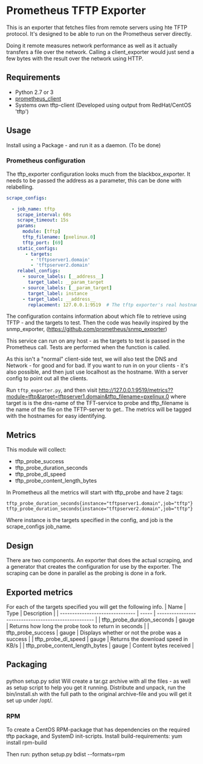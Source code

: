 # Prometheus TFTP Exporter

This is an exporter that fetches files from remote servers using hte TFTP protocol.
It's designed to be able to run on the Prometheus server directly.

Doing it remote measures network performance as well as it actually transfers a file over the network.
Calling a client_exporter would just send a few bytes with the result over the network using HTTP.

## Requirements

 * Python 2.7 or 3
 * [prometheus\_client](https://github.com/prometheus/client_python)
 * Systems own tftp-client (Developed using output from RedHat/CentOS 'tftp')

## Usage

Install using a Package - and run it as a daemon. (To be done)


### Prometheus configuration

The tftp_exporter configuration looks much from the blackbox_exporter.
It needs to be passed the address as a parameter, this can be
done with relabelling.

```YAML
scrape_configs:

  - job_name: tftp
    scrape_interval: 60s
    scrape_timeout: 15s
    params:
      module: [tftp]
      tftp_filename: [pxelinux.0]
      tftp_port: [69]
    static_configs:
       - targets:
         - 'tftpserver1.domain'
         - 'tftpserver2.domain'
    relabel_configs:
      - source_labels: [__address__]
        target_label: __param_target
      - source_labels: [__param_target]
        target_label: instance
      - target_label: __address__
        replacement: 127.0.0.1:9519  # The tftp exporter's real hostname:port.
```

The configuration contains information about which file to retrieve using TFTP - and the targets to test.
Then the code was heavily inspired by the snmp_exporter, (https://github.com/prometheus/snmp_exporter)

This service can run on any host - as the targets to test is passed in the Prometheus call. Tests are performed when the function is called.

As this isn't a "normal" client-side test, we will also test the DNS and Network - for good and for bad.
If you want to run in on your clients - it's also possible, and then just use localhost as the hostname. With a server config to point out all the clients.


Run `tftp_exporter.py`, and then visit http://127.0.0.1:9519/metrics??module=tftp&target=tftpserver1.domain&tftp_filename=pxelinux.0
where target is is the dns-name of the TFT-service to probe and tftp_filename is the name of the file on the TFTP-server to get..
The metrics will be tagged with the hostnames for easy identifying.

## Metrics
This module will collect:
* tftp_probe_success
* tftp_probe_duration_seconds
* tftp_probe_dl_speed
* tftp_probe_content_length_bytes

In Prometheus all the metrics will start with tftp_probe and have 2 tags:
```
tftp_probe_duration_seconds{instance="tftpserver1.domain",job="tftp"}
tftp_probe_duration_seconds{instance="tftpserver2.domain",job="tftp"}
```
Where instance is the targets specified in the config, and job is the scrape_configs job_name.


## Design

There are two components. An exporter that does the actual scraping,
and a generator that creates the configuration for use by the exporter.
The scraping can be done in parallel as the probing is done in a fork.


## Exported metrics
For each of the targets specified you will get the following info.
| Name                            | Type  | Description                                          |
| ------------------------------- | ----- | ---------------------------------------------------- |
| tftp_probe_duration_seconds     | gauge | Returns how long the probe took to return in seconds |
| tftp_probe_success              | gauge | Displays whether or not the probe was a success      |
| tftp_probe_dl_speed             | gauge | Returns the download speed in KB/s                   |
| tftp_probe_content_length_bytes | gauge | Content bytes received                               |


## Packaging
###
python setup.py sdist
Will create a tar.gz archive with all the files - as well as setup script to help you get it running.
Distribute and unpack, run the bin/install.sh with the full path to the original archive-file and you will get it set up under /opt/.

### RPM
To create a CentOS RPM-package that has dependencies on the required tftp package, and SystemD init-scripts.
Install build-requirements: yum install rpm-build

Then run: python setup.py bdist --formats=rpm

